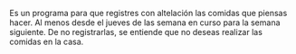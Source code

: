 Es un programa para que registres con altelación las comidas que piensas hacer. Al menos desde el jueves de las semana en curso para la semana siguiente. De no registrarlas, se entiende que no deseas realizar las comidas en la casa.

